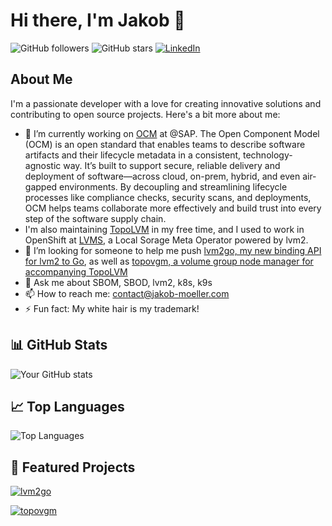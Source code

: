 
# Hi there, I'm Jakob 👋

![GitHub followers](https://img.shields.io/github/followers/jakobmoellerdev?label=Follow&style=social)
![GitHub stars](https://img.shields.io/github/stars/jakobmoellerdev?style=social)
[![LinkedIn](https://img.shields.io/badge/-LinkedIn-black?style=social&logo=linkedin)](https://www.linkedin.com/in/jakob-m%C3%B6ller/)

## About Me

I'm a passionate developer with a love for creating innovative solutions and contributing to open source projects. Here's a bit more about me:

- 🔭 I’m currently working on [OCM](https://ocm.software/) at @SAP. The Open Component Model (OCM) is an open standard that enables teams to describe software artifacts and their lifecycle metadata in a consistent, technology-agnostic way. It’s built to support secure, reliable delivery and deployment of software—across cloud, on-prem, hybrid, and even air-gapped environments. By decoupling and streamlining lifecycle processes like compliance checks, security scans, and deployments, OCM helps teams collaborate more effectively and build trust into every step of the software supply chain.
- I'm also maintaining [TopoLVM](https://github.com/topolvm/topolvm/) in my free time, and I used to work in OpenShift at [LVMS](https://github.com/openshift/lvm-operator), a Local Sorage Meta Operator powered by lvm2.
- 👯 I’m looking for someone to help me push [lvm2go, my new binding API for lvm2 to Go](https://github.com/jakobmoellerdev/lvm2go), as well as [topovgm, a volume group node manager for accompanying TopoLVM](https://github.com/jakobmoellerdev/topovgm)
- 💬 Ask me about SBOM, SBOD, lvm2, k8s, k9s
- 📫 How to reach me: contact@jakob-moeller.com
- ⚡ Fun fact: My white hair is my trademark!

## 📊 GitHub Stats

![Your GitHub stats](https://github-readme-stats.vercel.app/api?username=jakobmoellerdev&show_icons=true&theme=radical&show=reviews)

## 📈 Top Languages

![Top Languages](https://github-readme-stats.vercel.app/api/top-langs/?username=jakobmoellerdev&layout=compact&theme=radical&hide=html)

## 🚀 Featured Projects

[![lvm2go](https://github-readme-stats.vercel.app/api/pin/?username=jakobmoellerdev&repo=lvm2go&theme=radical)](https://github.com/jakobmoellerdev/lvm2go)

[![topovgm](https://github-readme-stats.vercel.app/api/pin/?username=jakobmoellerdev&repo=topovgm&theme=radical)](https://github.com/jakobmoellerdev/topovgm)


